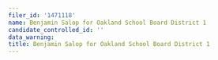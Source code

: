 ```yaml
---
filer_id: '1471118'
name: Benjamin Salop for Oakland School Board District 1
candidate_controlled_id: ''
data_warning: 
title: Benjamin Salop for Oakland School Board District 1
---
```

